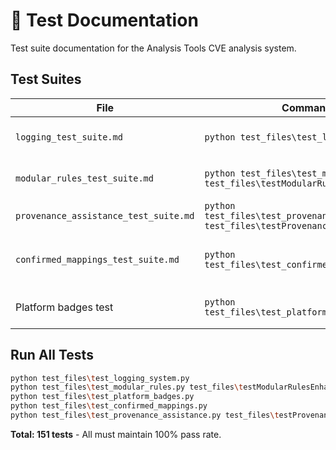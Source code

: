 # 🧪 Test Documentation

Test suite documentation for the Analysis Tools CVE analysis system.

## Test Suites

| File | Command | Tests | Purpose |
|------|---------|-------|---------|
| `logging_test_suite.md` | `python test_files\test_logging_system.py` | 53 | Structured logging validation |
| `modular_rules_test_suite.md` | `python test_files\test_modular_rules.py test_files\testModularRulesEnhanced.json` | 16 | JSON generation rules |
| `provenance_assistance_test_suite.md` | `python test_files\test_provenance_assistance.py test_files\testProvenanceAssistance.json` | 10 | CPE results functionality |
| `confirmed_mappings_test_suite.md` | `python test_files\test_confirmed_mappings.py` | 10 | Confirmed mappings pipeline validation |
| Platform badges test | `python test_files\test_platform_badges.py` | 62 | Badge/modal system and data quality |

## Run All Tests

```bash
python test_files\test_logging_system.py
python test_files\test_modular_rules.py test_files\testModularRulesEnhanced.json
python test_files\test_platform_badges.py
python test_files\test_confirmed_mappings.py
python test_files\test_provenance_assistance.py test_files\testProvenanceAssistance.json
```

**Total: 151 tests** - All must maintain 100% pass rate.
